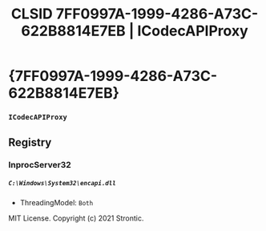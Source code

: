 ﻿---
title: "CLSID 7FF0997A-1999-4286-A73C-622B8814E7EB | ICodecAPIProxy"
excerpt: What is COM-Object CLSID 7FF0997A-1999-4286-A73C-622B8814E7EB?
---

# {7FF0997A-1999-4286-A73C-622B8814E7EB}

### `ICodecAPIProxy`

## Registry


### InprocServer32

##### `C:\Windows\System32\encapi.dll`
* ThreadingModel: `Both`

MIT License. Copyright (c) 2021 Strontic.


